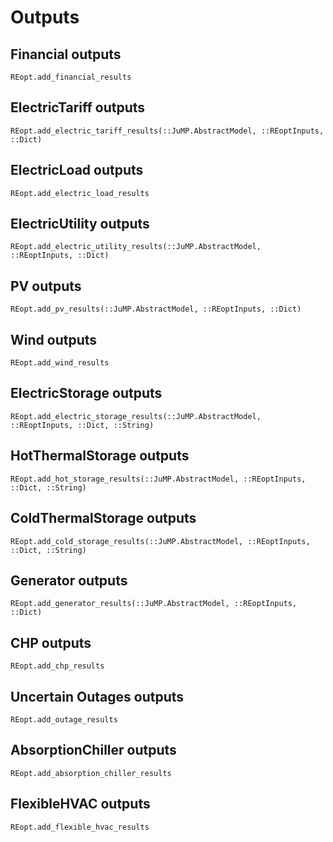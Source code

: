 # Outputs

## Financial outputs
```@docs
REopt.add_financial_results
```

## ElectricTariff outputs
```@docs
REopt.add_electric_tariff_results(::JuMP.AbstractModel, ::REoptInputs, ::Dict)
```

## ElectricLoad outputs
```@docs
REopt.add_electric_load_results
```

## ElectricUtility outputs
```@docs
REopt.add_electric_utility_results(::JuMP.AbstractModel, ::REoptInputs, ::Dict)
```

## PV outputs
```@docs
REopt.add_pv_results(::JuMP.AbstractModel, ::REoptInputs, ::Dict)
```

## Wind outputs
```@docs
REopt.add_wind_results
```

## ElectricStorage outputs
```@docs
REopt.add_electric_storage_results(::JuMP.AbstractModel, ::REoptInputs, ::Dict, ::String)
```

## HotThermalStorage outputs
```@docs
REopt.add_hot_storage_results(::JuMP.AbstractModel, ::REoptInputs, ::Dict, ::String)
```

## ColdThermalStorage outputs
```@docs
REopt.add_cold_storage_results(::JuMP.AbstractModel, ::REoptInputs, ::Dict, ::String)
```

## Generator outputs
```@docs
REopt.add_generator_results(::JuMP.AbstractModel, ::REoptInputs, ::Dict)
```

## CHP outputs
```@docs
REopt.add_chp_results
```

## Uncertain Outages outputs
```@docs
REopt.add_outage_results
```

## AbsorptionChiller outputs
```@docs
REopt.add_absorption_chiller_results
```

## FlexibleHVAC outputs
```@docs
REopt.add_flexible_hvac_results
```

